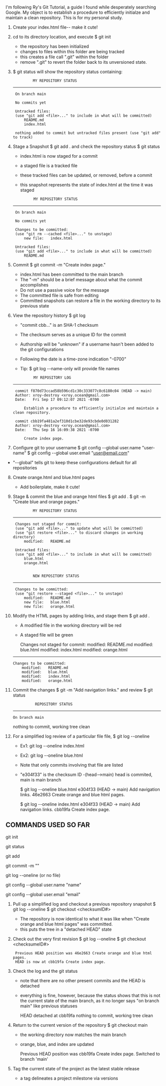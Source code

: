 
I'm following Ry's Git Tutorial, a guide I found while desperately searching Google.
My object is to establish a procedure to efficiently initialze and maintain a clean repository. This is for my personal study.

1. Create your index.html file-- make it cute!

2. cd to its directory location, and execute $ git init 
    - the repository has been initialized
    - changes to files within this folder are being tracked
    - this creates a file call ".git" within the folder
    - remove ".git" to revert the folder back to its unversioned state.

3. $ git status will show the repository status containing:

                MY REPOSITORY STATUS
    ----------------------------------------------
        On branch main

        No commits yet

        Untracked files:
        (use "git add <file>..." to include in what will be committed)
            README.md
            index.html

        nothing added to commit but untracked files present (use "git add" to track)

4. Stage a Snapshot $ git add . and check the repository status $ git status
    - index.html is now staged for a commit
    - a staged file is a tracked file
    - these tracked files can be updated, or removed, before a commit
    - this snapshot represents the state of index.html at the time it was staged

                MY REPOSITORY STATUS
    ----------------------------------------------
        On branch main

        No commits yet

        Changes to be committed:
        (use "git rm --cached <file>..." to unstage)
            new file:   index.html

        Untracked files:
        (use "git add <file>..." to include in what will be committed)
            README.md

5.  Commit $ git commit -m "Create index page."
    - index.html has been committed to the main branch
    - The "-m" should be a brief message about what the commit accomplishes
    - Do not use a passive voice for the message
    - The committed file is safe from editing
    - Committed snapshots can restore a file in the working directory to its previous state

6. View the repository history $ git log
    - "commit cbb..." is an SHA-1 checksum
    - The checksum serves as a unique ID for the commit
    - Authorship will be "unknown" if a username hasn't been added to the git configurations
    - Following the date is a time-zone indication "-0700"
    - Tip: $ git log --name-only will provide file names
    
                MY REPOSITORY LOG
    ----------------------------------------------
        commit f870d73ccad58b596cd1c30c333077c8c6180c04 (HEAD -> main)
        Author: xroy-destroy <xroy.ocean@gmail.com>
        Date:   Fri Sep 17 09:12:07 2021 -0700

            Establish a procedure to efficiently initialze and maintain a clean repository.

        commit cbb19fa481a2ef310d1cbe32de93cbde0d031282
        Author: xroy-destroy <xroy.ocean@gmail.com>
        Date:   Thu Sep 16 16:09:38 2021 -0700

            Create index page.

7. Configure git to your username 
        $ git config --global user.name "user-name"
        $ git config --global user.email "user@email.com"
  - "--global" tells git to keep these configurations default for all repositories

8. Create orange.html and blue.html pages
    - Add boilerplate, make it cute!

9. Stage & commit the blue and orange html files
        $ git add .
        $ git -m "Create blue and orange pages."
      
                MY REPOSITORY STATUS
    ----------------------------------------------
        Changes not staged for commit:
        (use "git add <file>..." to update what will be committed)
        (use "git restore <file>..." to discard changes in working directory)
            modified:   README.md
        
        Untracked files:
        (use "git add <file>..." to include in what will be committed)
            blue.html
            orange.html


                NEW REPOSITORY STATUS
    ----------------------------------------------
        Changes to be committed:
        (use "git restore --staged <file>..." to unstage)
            modified:   README.md
            new file:   blue.html
            new file:   orange.html

10. Modify the HTML pages by adding links, and stage them $ git add .
    - A modified file in the working directory will be red
    - A staged file will be green

        Changes not staged for commit:
            modified:   README.md
            modified:   blue.html
            modified:   index.html
            modified:   orange.html
    ----------------------------------------------
        Changes to be committed:
            modified:   README.md
            modified:   blue.html
            modified:   index.html
            modified:   orange.html

11. Commit the changes $ git -m "Add navigation links." and review $ git status
  
                  REPOSITORY STATUS
    ----------------------------------------------
        On branch main
        
    nothing to commit, working tree clean

12. For a simplified log review of a particular file file, $ git log --oneline <file>
    - Ex1: git log --oneline index.html
    - Ex2: git log --oneline blue.html
    - Note that only commits involving that file are listed
    - "e304f33" is the checksum ID
    -(head-->main) head is commited, main is main branch

        $ git log --oneline blue.html
        e304f33 (HEAD -> main) Add navigation links.
        46e2663 Create orange and blue html pages.
        
        $ git log --oneline index.html
        e304f33 (HEAD -> main) Add navigation links.
        cbb19fa Create index page.

COMMANDS USED SO FAR
----------------------------------------------
git init

git status

git add <file>

git commit -m ""

git log --oneline <file> (or no file)

git config --global user.name "name"

git config --global user.email "email"

1. Pull up a simplified log and checkout a previous repository snapshot
        $ git log --oneline
        $ git checkout <checksumID#>
    - The repository is now identical to what it was like when "Create orange and blue html pages" was committed.
    - this puts the tree in a "detached HEAD" state

2. Check out the very first revision
        $ git log --oneline
        $ git checkout <checksumeID#>

        Previous HEAD position was 46e2663 Create orange and blue html pages.
        HEAD is now at cbb19fa Create index page.

3. Check the log and the git status
    - note that there are no other present commits and the HEAD is detached
    - everything is fine, however, because the status shows that this is not the current state of the main branch, as it no longer says "on branch main" like previous statuses

        HEAD detached at cbb19fa
        nothing to commit, working tree clean

4. Return to the current version of the repository
        $ git checkout main
    - the working directory now matches the main branch
    - orange, blue, and index are updated

        Previous HEAD position was cbb19fa Create index page.
        Switched to branch 'main'

5. Tag the current state of the project as the latest stable release
    - a tag delineates a project milestone via versions